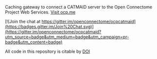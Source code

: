 Caching gateway to connect a CATMAID server to the Open Connectome Project Web Services. [Visit ocp.me](http://ocp.me)

[![Join the chat at https://gitter.im/openconnectome/ocpcatmaid](https://badges.gitter.im/Join%20Chat.svg)](https://gitter.im/openconnectome/ocpcatmaid?utm_source=badge&utm_medium=badge&utm_campaign=pr-badge&utm_content=badge)

All code in this repository is citable by [DOI](http://dx.doi.org/10.5281/zenodo.9992)
